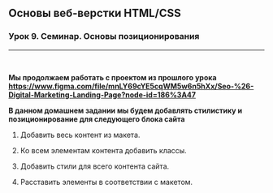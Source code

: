 ## Основы веб-верстки HTML/CSS
### Урок 9. Семинар. Основы позиционирования
<hr>
<br>

**Мы продолжаем работать с проектом из прошлого урока https://www.figma.com/file/mnLY69cYE5cqWM5w6n5hXx/Seo-%26-Digital-Marketing-Landing-Page?node-id=186%3A47**

**В данном домашнем задании мы будем добавлять стилистику и позиционирование для следующего блока сайта**


1. Добавить весь контент из макета.

2. Ко всем элементам контента добавить классы.

3. Добавить стили для всего контента сайта.

4. Расставить элементы в соответствии с макетом.